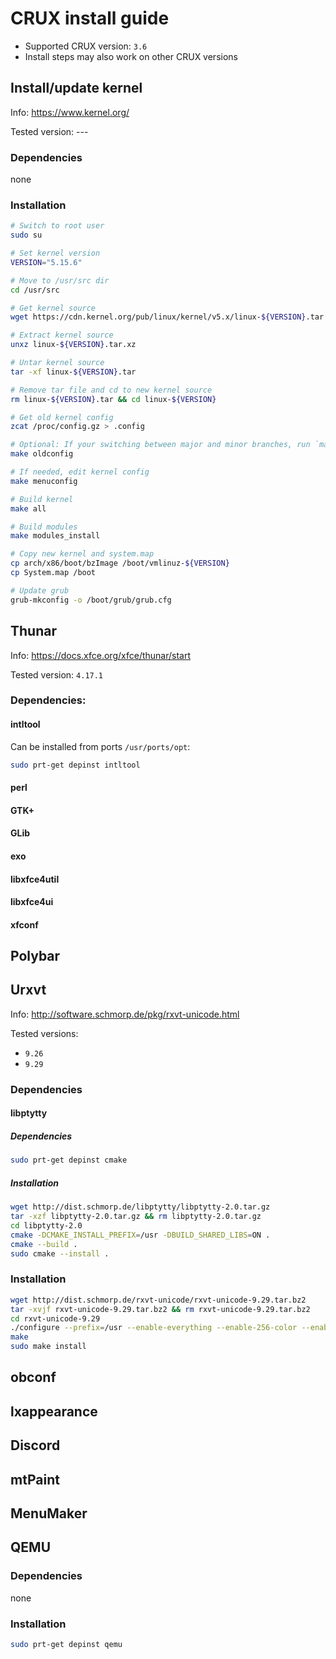 # CRUX install guide

- Supported CRUX version: `3.6`
- Install steps may also work on other CRUX versions

## Install/update kernel

Info: https://www.kernel.org/

Tested version: ---

### Dependencies

none

### Installation

```bash
# Switch to root user
sudo su

# Set kernel version
VERSION="5.15.6"

# Move to /usr/src dir
cd /usr/src

# Get kernel source
wget https://cdn.kernel.org/pub/linux/kernel/v5.x/linux-${VERSION}.tar.xz

# Extract kernel source
unxz linux-${VERSION}.tar.xz

# Untar kernel source
tar -xf linux-${VERSION}.tar

# Remove tar file and cd to new kernel source
rm linux-${VERSION}.tar && cd linux-${VERSION}

# Get old kernel config
zcat /proc/config.gz > .config

# Optional: If your switching between major and minor branches, run `make oldconfig` first to see new kernel features
make oldconfig

# If needed, edit kernel config
make menuconfig

# Build kernel
make all

# Build modules
make modules_install

# Copy new kernel and system.map
cp arch/x86/boot/bzImage /boot/vmlinuz-${VERSION}
cp System.map /boot

# Update grub
grub-mkconfig -o /boot/grub/grub.cfg
```

## Thunar

Info: https://docs.xfce.org/xfce/thunar/start

Tested version: `4.17.1`

### Dependencies:

#### intltool

Can be installed from ports `/usr/ports/opt`:

```bash
sudo prt-get depinst intltool
```

#### perl

<TODO>

#### GTK+

<TODO>

#### GLib

<TODO>

#### exo

<TODO>

#### libxfce4util

<TODO>

#### libxfce4ui

<TODO>

#### xfconf

<TODO>

## Polybar

<TODO>

## Urxvt

Info: http://software.schmorp.de/pkg/rxvt-unicode.html

Tested versions: 
- `9.26`
- `9.29`

### Dependencies

<TODO>

#### libptytty

##### Dependencies

```bash
sudo prt-get depinst cmake
```

##### Installation

```bash
wget http://dist.schmorp.de/libptytty/libptytty-2.0.tar.gz
tar -xzf libptytty-2.0.tar.gz && rm libptytty-2.0.tar.gz
cd libptytty-2.0
cmake -DCMAKE_INSTALL_PREFIX=/usr -DBUILD_SHARED_LIBS=ON .
cmake --build .
sudo cmake --install .
```

### Installation

```bash
wget http://dist.schmorp.de/rxvt-unicode/rxvt-unicode-9.29.tar.bz2
tar -xvjf rxvt-unicode-9.29.tar.bz2 && rm rxvt-unicode-9.29.tar.bz2
cd rxvt-unicode-9.29
./configure --prefix=/usr --enable-everything --enable-256-color --enable-text-blink --enable-fading --enable-font-styles --enable-pixbuf --enable-iso14755 --enable-mousewheel --enable-perl --enable-unicode3 --enable-xft
make
sudo make install
```

## obconf

<TODO>

## lxappearance

<TODO>

## Discord

<TODO>

## mtPaint

<TODO>

## MenuMaker

<TODO>

## QEMU

### Dependencies

none

### Installation

```bash
sudo prt-get depinst qemu
```
